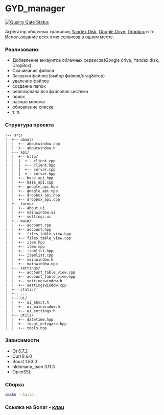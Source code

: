 # GYD_manager
[![Quality Gate Status](https://sonarcloud.io/api/project_badges/measure?project=Anton-Euro_GYD_manager&metric=alert_status)](https://sonarcloud.io/summary/new_code?id=Anton-Euro_GYD_manager)

Агрегатор облачных хранилищ [Yandex Disk](https://disk.yandex.by/client/disk), [Google Drive](https://www.google.com/intl/ru/drive/), [Dropbox](https://www.dropbox.com/ru/) и тп. Использование всех этих сервисов в одном месте.

### Реализовано:
- Добавление аккаунтов облачных сервисов(Google drive, Yandex disk, DropBox).
- Скачивания файлов
- Загрузка файлов (выбор файлов/drag&drop)
- удаление файлов
- создание папок
- реализована вся файловая система
- поиск
- разные мелочи
- обновление списка
- т. п.

### Структура проекта
```
+-- src/
|  +-- about/
|  |  +-- aboutwindow.cpp
|  |  +-- aboutwindow.h
|  +-- api/
|  |  +-- http/
|  |  |  +-- client.cpp
|  |  |  +-- client.hpp
|  |  |  +-- server.cpp
|  |  |  +-- server.hpp
|  |  +-- base_api.hpp
|  |  +-- base_api.cpp
|  |  +-- google_api.hpp
|  |  +-- google_api.cpp
|  |  +-- dropbox_api.hpp
|  |  +-- dropbox_api.cpp
|  +-- forms/
|  |  +-- about.ui
|  |  +-- mainwindow.ui
|  |  +-- settings.ui
|  +-- main/
|  |  +-- account.cpp
|  |  +-- account.hpp
|  |  +-- files_table_view.hpp
|  |  +-- files_table_view.cpp
|  |  +-- item.hpp
|  |  +-- item.cpp
|  |  +-- itemlist.hpp
|  |  +-- itemlist.cpp
|  |  +-- mainwindow.h
|  |  +-- mainwindow.cpp
|  +-- settings/
|  |  +-- account_table_view.cpp
|  |  +-- account_table_view.hpp
|  |  +-- settingswindow.h
|  |  +-- settingswindow.cpp
|  +-- static/
|  +-- ...
|  +-- ui/
|  |  +-- ui_about.h
|  |  +-- ui_mainwindow.h
|  |  +-- ui_settings.h
|  +-- utils/
|  |  +-- datetime.hpp
|  |  +-- focut_delegate.hpp
|  |  +-- tools.hpp
```

### Зависимости
- Qt 6.7.2
- Curl 8.6.0
- Boost 1.83.0
- nlohmann_json 3.11.3
- OpenSSL

### Сборка
```bash
cmake --build .
```

### Ссылка на Sonar - [клац](https://sonarcloud.io/project/overview?id=Anton-Euro_GYD_manager)
